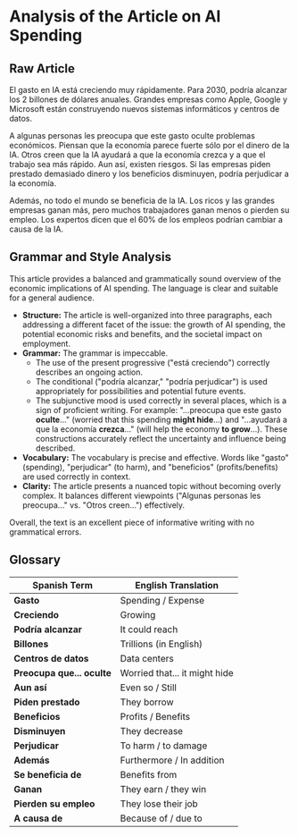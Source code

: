 # Analysis of the Article on AI Spending

## Raw Article

El gasto en IA está creciendo muy rápidamente. Para 2030, podría alcanzar los 2 billones de dólares anuales. Grandes empresas como Apple, Google y Microsoft están construyendo nuevos sistemas informáticos y centros de datos.

A algunas personas les preocupa que este gasto oculte problemas económicos. Piensan que la economía parece fuerte sólo por el dinero de la IA. Otros creen que la IA ayudará a que la economía crezca y a que el trabajo sea más rápido. Aun así, existen riesgos. Si las empresas piden prestado demasiado dinero y los beneficios disminuyen, podría perjudicar a la economía.

Además, no todo el mundo se beneficia de la IA. Los ricos y las grandes empresas ganan más, pero muchos trabajadores ganan menos o pierden su empleo. Los expertos dicen que el 60% de los empleos podrían cambiar a causa de la IA.

## Grammar and Style Analysis

This article provides a balanced and grammatically sound overview of the economic implications of AI spending. The language is clear and suitable for a general audience.

*   **Structure:** The article is well-organized into three paragraphs, each addressing a different facet of the issue: the growth of AI spending, the potential economic risks and benefits, and the societal impact on employment.
*   **Grammar:** The grammar is impeccable.
    *   The use of the present progressive ("está creciendo") correctly describes an ongoing action.
    *   The conditional ("podría alcanzar," "podría perjudicar") is used appropriately for possibilities and potential future events.
    *   The subjunctive mood is used correctly in several places, which is a sign of proficient writing. For example: "...preocupa que este gasto **oculte**..." (worried that this spending **might hide**...) and "...ayudará a que la economía **crezca**..." (will help the economy **to grow**...). These constructions accurately reflect the uncertainty and influence being described.
*   **Vocabulary:** The vocabulary is precise and effective. Words like "gasto" (spending), "perjudicar" (to harm), and "beneficios" (profits/benefits) are used correctly in context.
*   **Clarity:** The article presents a nuanced topic without becoming overly complex. It balances different viewpoints ("Algunas personas les preocupa..." vs. "Otros creen...") effectively.

Overall, the text is an excellent piece of informative writing with no grammatical errors.

## Glossary

| Spanish Term | English Translation |
| --- | --- |
| **Gasto** | Spending / Expense |
| **Creciendo** | Growing |
| **Podría alcanzar** | It could reach |
| **Billones** | Trillions (in English) |
| **Centros de datos** | Data centers |
| **Preocupa que... oculte** | Worried that... it might hide |
| **Aun así** | Even so / Still |
| **Piden prestado** | They borrow |
| **Beneficios** | Profits / Benefits |
| **Disminuyen** | They decrease |
| **Perjudicar** | To harm / to damage |
| **Además** | Furthermore / In addition |
| **Se beneficia de** | Benefits from |
| **Ganan** | They earn / they win |
| **Pierden su empleo** | They lose their job |
| **A causa de** | Because of / due to |
